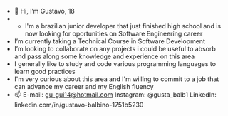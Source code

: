 - 👋 Hi, I’m Gustavo, 18
-  * I'm a brazilian junior developer that just finished high school and is now looking for oportunities on Software Engineering career
- I’m currently taking a Technical Course in Software Development
- I’m looking to collaborate on any projects i could be useful to absorb and pass along some knowledge and experience on this area
- I generally like to study and code various programming languages to learn good practices
- I'm very curious about this area and I'm  willing to commit to a job that can advance my career and my English fluency
- 📫 E-mail: gu_gui14@hotmail.com   Instagram: @gusta_balb1   LinkedIn: linkedin.com/in/gustavo-balbino-1751b5230
